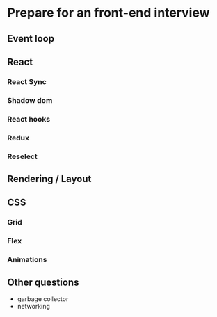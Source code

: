 # Prepare for an front-end interview

## Event loop

## React

### React Sync

### Shadow dom

### React hooks

### Redux

### Reselect

## Rendering / Layout

## CSS

### Grid

### Flex

### Animations

## Other questions

* garbage collector
* networking
